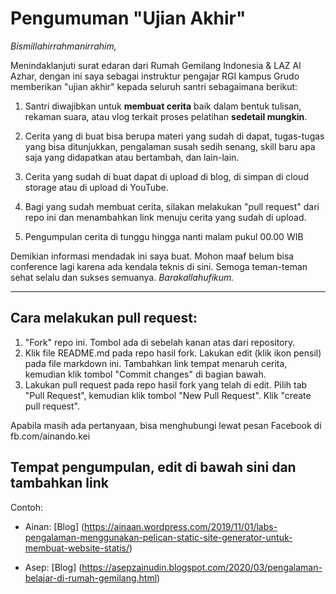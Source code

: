 # Pengumuman "Ujian Akhir"

_Bismillahirrahmanirrahim,_

Menindaklanjuti surat edaran dari Rumah Gemilang Indonesia & LAZ Al Azhar, dengan ini saya sebagai instruktur pengajar RGI kampus Grudo memberikan "ujian akhir" kepada seluruh santri sebagaimana berikut:

1. Santri diwajibkan untuk **membuat cerita** baik dalam bentuk tulisan, rekaman suara, atau vlog terkait proses pelatihan **sedetail mungkin**.

2. Cerita yang di buat bisa berupa materi yang sudah di dapat, tugas-tugas yang bisa ditunjukkan, pengalaman susah sedih senang, skill baru apa saja yang didapatkan atau bertambah, dan lain-lain.

3. Cerita yang sudah di buat dapat di upload di blog, di simpan di cloud storage atau di upload di YouTube.

4. Bagi yang sudah membuat cerita, silakan melakukan "pull request" dari repo ini dan menambahkan link menuju cerita yang sudah di upload.

5. Pengumpulan cerita di tunggu hingga nanti malam pukul 00.00 WIB

Demikian informasi mendadak ini saya buat. Mohon maaf belum bisa conference lagi karena ada kendala teknis di sini. Semoga teman-teman sehat selalu dan sukses semuanya. _Barakallahufikum._

---

## Cara melakukan pull request:

1. "Fork" repo ini. Tombol ada di sebelah kanan atas dari repository.
2. Klik file README.md pada repo hasil fork. Lakukan edit (klik ikon pensil) pada file markdown ini. Tambahkan link tempat menaruh cerita, kemudian klik tombol "Commit changes" di bagian bawah.
3. Lakukan pull request pada repo hasil fork yang telah di edit. Pilih tab "Pull Request", kemudian klik tombol "New Pull Request". Klik "create pull request".

Apabila masih ada pertanyaan, bisa menghubungi lewat pesan Facebook di fb.com/ainando.kei

## Tempat pengumpulan, edit di bawah sini dan tambahkan link

Contoh:

- Ainan: [Blog] (https://ainaan.wordpress.com/2019/11/01/labs-pengalaman-menggunakan-pelican-static-site-generator-untuk-membuat-website-statis/)

- Asep: [Blog] (https://asepzainudin.blogspot.com/2020/03/pengalaman-belajar-di-rumah-gemilang.html)


